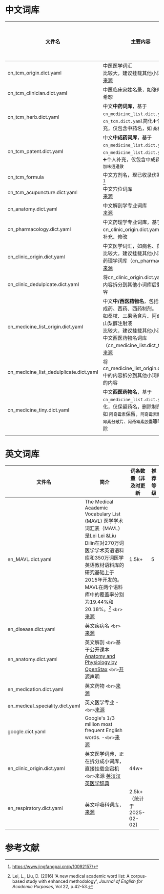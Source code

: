 # 中文词库

| 文件名                                  | 主要内容                                                                                                                                                                                                                                                       | 词条数量（非及时更新 | 推荐等级 |
| --------------------------------------- | -------------------------------------------------------------------------------------------------------------------------------------------------------------------------------------------------------------------------------------------------------------- | -------------------- | -------- |
| cn_tcm_origin.dict.yaml                 | 中医医学词汇<br />比较大，建议挂载其他小词库<br />[来源](https://pinyin.sogou.com/dict/detail/index/2739)                                                                                                                                                         |                      |          |
| cn_tcm_clinician.dict.yaml              | 中医临床家姓名录，如张仲景，胡希恕                                                                                                                                                                                                                             |                      |          |
| cn_tcm_herb.dict.yaml                   | 中文**中药词库**，基于 `cn_medicine_list.dict.yaml`和 `cn_tcm.dict.yaml`简化➕个人补充，仅包含中药名，如 `桑枝`                                                                                                                                    |                      |          |
| cn_tcm_patent.dict.yaml                 | 中文**中成药词库**，基于 `cn_medicine_list.dict.yaml`和 `cn_medicine_list.dict.yaml`简化➕个人补充，仅包含中成药名，如 `加味逍遥散`                                                                                                                |                      |          |
| cn_tcm_formula                          | 中文方剂名，现已收录伤寒论全方[^2]                                                                                                                                                                                                                             |                      |          |
| cn_tcm_acupuncture.dict.yaml            | 中文穴位词库<br /> [来源](https://pinyin.sogou.com/dict/detail/index/75844)                                                                                                                                                                                       |                      |          |
| cn_anatomy.dict.yaml                    | 中文解剖学专业词库<br />[来源](https://pinyin.sogou.com/dict/detail/index/79098)                                                                                                                                                                                  | 6k+                  |          |
| cn_pharmacology.dict.yaml               | 中文药理学专业词库，基于cn_clinic_origin.dict.yaml简化、补充、修改                                                                                                                                                                                             |                      |          |
| cn_clinic_origin.dict.yaml              | 中文医学词汇，如病名、药物名，比较大，建议挂载其他小词库，如药理学词库（cn_pharmacology）<br />[来源](https://pinyin.sogou.com/dict/detail/index/15125)                                                                                                           | 90k+                 |          |
| cn_clinic_dedulpicate.dict.yaml         | 将cn_clinic_origin.dict.yaml中的内容拆分到其他小词库后剩余的内容                                                                                                                                                                                               |                      |          |
| cn_medicine_list_origin.dict.yaml       | 中文**中/西医药物名**，包括中药，中成药、西药、西药制剂。<br />如桑枝、三果汤含片、阿奇霉素、山梨醇注射液<br />比较大，建议挂载其他小词库，如中文西医药物名词库（cn_medicine_list.dict_tiny）<br />[来源](https://pinyin.sogou.com/dict/detail/index/20666) | 4.9k+                | 4        |
| cn_medicine_list_dedulplicate.dict.yaml | 将cn_medicine_list_origin.dict.yaml中的内容拆分到其他小词库后剩余的内容                                                                                                                                                                                        |                      |          |
| cn_medicine_tiny.dict.yaml              | 中文**西医药物名**，基于 `cn_medicine_list.dict.yaml`简化，仅保留药名，删除制剂名<br />如 `阿奇霉素`保留，`阿奇霉素颗粒、阿奇霉素分散片、阿奇霉素胶囊`等制剂名删除                                                                                 | 4.8k                 | 5        |
|                                         |                                                                                                                                                                                                                                                                |                      |          |

# 英文词库

| 文件名                          | 简介                                                                                                                                                                                                                                                                                                  | 词条数量（非及时更新     | 推荐等级 |
| ------------------------------- | ----------------------------------------------------------------------------------------------------------------------------------------------------------------------------------------------------------------------------------------------------------------------------------------------------- | ------------------------ | -------- |
| en_MAVL.dict.yaml               | The Medical Academic Vocabulary List (MAVL) 医学学术词汇表（MAVL）是Lei Lei &Liu Dilin在对270万词医学学术英语语料库和350万词医学英语教材语料库的研究基础上于2015年开发的。 MAVL在两个语料库中的覆盖率分别为19.44%和20.18%。[^1] `<br>`[来源](https://www.eapfoundation.com/vocab/academic/other/mavl/) | 1.5k+                    | 5        |
| en_disease.dict.yaml            | 英文疾病名 `<br>`[来源](https://github.com/CodeSante/medical-wordlist)                                                                                                                                                                                                                                 |                          |          |
| en_anatomy.dict.yaml            | 英文解剖 `<br>`基于公开课本[Anatomy and Physiology by OpenStax](https://openstax.org/books/anatomy-and-physiology/pages/index) `<br>`[开源声明](https://openstax.org/books/anatomy-and-physiology/pages/preface)                                                                                        |                          |          |
| en_medication.dict.yaml         | 英文药物 `<br>`[来源](https://github.com/CodeSante/medical-wordlist)                                                                                                                                                                                                                                   |                          |          |
| en_medical_speciality.dict.yaml | 英文医学专业 -`<br>`[来源](https://github.com/CodeSante/medical-wordlist)                                                                                                                                                                                                                              |                          |          |
| google.dict.yaml                | Google's 1/3 million most frequent English words. -`<br>`[来源](http://norvig.com/ngrams/count_1w.txt)                                                                                                                                                                                                 |                          |          |
| en_clinic_origin.dict.yaml      | 英文医学词典，正在拆分成小词库，直接挂载会宕机 `<br>`来源 [英汉汉英医学辞典](https://mdict.org/post/%E8%8B%B1%E6%B1%89%E6%B1%89%E8%8B%B1%E5%8C%BB%E5%AD%A6%E8%BE%9E%E5%85%B8/)                                                                                                                         | 44w+                     |          |
| en_respiratory.dict.yaml        | 英文呼吸科词库，[来源](https://www.respiratorytherapyzone.com/glossary/)                                                                                                                                                                                                                                 | 2.5k+（统计于2025-02-02) |          |

# 参考文献

[^1]: Lei, L., Liu, D. (2016) 'A new medical academic word list: A corpus-based study with enhanced methodology', _Journal of English for Academic Purposes_, Vol 22, p.42-53.
    
[^2]: https://www.jingfangpai.cn/p/10092157/
